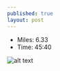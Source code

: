 ```yaml
---
published: true
layout: post
---
```


- Miles: 6.33
- Time: 45:40

![alt text](http://p-fst1.pixstatic.com/51c8b412d9127e233a00026d._w.800_s.fit_.JPEG "Logo Title Text 1")
